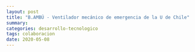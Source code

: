 ```yaml
---
layout: post
title: "B.AMBÚ - Ventilador mecánico de emergencia de la U de Chile"
summary: 
categories: desarrollo-tecnologico
tags: colaboracion
date: 2020-05-08
---
```


